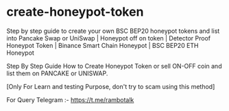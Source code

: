 # create-honeypot-token
Step by step guide to create your own BSC BEP20 honeypot tokens and list into Pancake Swap or UniSwap | Honeypot off on token | Detector Proof Honeypot Token | Binance Smart Chain Honeypot | BSC BEP20 ETH Honeypot

Step By Step Guide How to Create Honeypot Token or sell ON-OFF coin and list them on PANCAKE or UNISWAP.

[Only For Learn and testing Purpose, don't try to scam using this method]

For Query Telegram :- https://t.me/rambotalk
